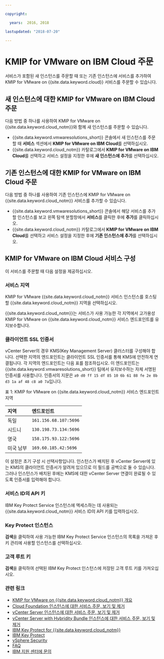 ```yaml
---

copyright:

  years:  2016, 2018

lastupdated: "2018-07-20"

---
```


# KMIP for VMware on IBM Cloud 주문

서비스가 포함된 새 인스턴스를 주문할 때 또는 기존 인스턴스에 서비스를 추가하여 KMIP for VMware on {{site.data.keyword.cloud}} 서비스를 주문할 수 있습니다.

## 새 인스턴스에 대한 KMIP for VMware on IBM Cloud 주문

다음 방법 중 하나를 사용하여 KMIP for VMware on {{site.data.keyword.cloud_notm}}와 함께 새 인스턴스를 주문할 수 있습니다.
* {{site.data.keyword.vmwaresolutions_short}} 콘솔에서 새 인스턴스를 주문할 때 **서비스** 섹션에서 **KMIP for VMware on IBM Cloud**를 선택하십시오.
* {{site.data.keyword.cloud_notm}} 카탈로그에서 **KMIP for VMware on IBM Cloud**를 선택하고 서비스 설정을 지정한 후에 **새 인스턴스에 추가**를 선택하십시오.

## 기존 인스턴스에 대한 KMIP for VMware on IBM Cloud 주문

다음 방법 중 하나를 사용하여 기존 인스턴스에 KMIP for VMware on {{site.data.keyword.cloud_notm}} 서비스를 추가할 수 있습니다.
* {{site.data.keyword.vmwaresolutions_short}} 콘솔에서 해당 서비스를 추가할 인스턴스를 보고 왼쪽 탐색 분할창에서 **서비스**를 클릭한 후에 **추가**를 클릭하십시오.
* {{site.data.keyword.cloud_notm}} 카탈로그에서 **KMIP for VMware on IBM Cloud**를 선택하고 서비스 설정을 지정한 후에 **기존 인스턴스에 추가**를 선택하십시오.

## KMIP for VMware on IBM Cloud 서비스 구성

이 서비스를 주문할 때 다음 설정을 제공하십시오.

### 서비스 지역

KMIP for VMware {{site.data.keyword.cloud_notm}} 서비스 인스턴스를 호스팅할 {{site.data.keyword.cloud_notm}} 지역을 선택하십시오.

{{site.data.keyword.cloud_notm}}는 서비스가 사용 가능한 각 지역에서 고가용성 KMIP for VMware on {{site.data.keyword.cloud_notm}} 서비스 엔드포인트를 유지보수합니다.

### 클라이언트 SSL 인증서

vCenter Server의 경우 KMS(Key Management Server) 클러스터를 구성해야 합니다. 선택한 지역의 엔드포인트는 클라이언트 SSL 인증서를 통해 KMS에 안전하게 연결됩니다. 각 지역의 엔드포인트는 다음 표를 참조하십시오. 이 엔드포인트는 {{site.data.keyword.vmwaresolutions_short}} 팀에서 유지보수하는 자체 서명된 인증서를 사용합니다. 인증서의 지문은 `a9 d0 ff 15 df 85 10 6b 61 88 fe 2e 8b d3 1a af 48 c8 a0 7a`입니다.

표 1: KMIP for VMware on {{site.data.keyword.cloud_notm}} 서비스 엔드포인트 지역

|지역         |엔드포인트               |
|:---------------|:-----------------------|
|독일        |  `161.156.68.107:5696` |
|시드니         |  `130.198.73.134:5696` |
|영국 |  `158.175.93.122:5696` |
|미국 남부       |  `169.60.185.42:5696`  |

이 설정은 초기 구성 시 선택사항입니다. 인스턴스가 배치된 후 vCenter Server에 있는 KMS의 클라이언트 인증서가 알려져 있으므로 이 필드를 공백으로 둘 수 있습니다. 그러나 인스턴스가 배치된 후에는 KMS에 대한 vCenter Server 연결이 완료될 수 있도록 인증서를 입력해야 합니다.

### 서비스 ID의 API 키

IBM Key Protect Service 인스턴스에 액세스하는 데 사용되는 {{site.data.keyword.cloud_notm}} 서비스 ID의 API 키를 입력하십시오.

### Key Protect 인스턴스

**검색**을 클릭하여 사용 가능한 IBM Key Protect Service 인스턴스의 목록을 가져온 후 키 관리에 사용할 인스턴스를 선택하십시오.

### 고객 루트 키

**검색**을 클릭하여 선택된 IBM Key Protect 인스턴스에 저장된 고객 루트 키를 가져오십시오.



### 관련 링크

* [KMIP for VMware on {{site.data.keyword.cloud_notm}} 개요](kmip_considerations.html)
* [Cloud Foundation 인스턴스에 대한 서비스 주문, 보기 및 제거](../sddc/sd_addingremovingservices.html)
* [vCenter Server 인스턴스에 대한 서비스 주문, 보기 및 제거](../vcenter/vc_addingremovingservices.html)
* [vCenter Server with Hybridity Bundle 인스턴스에 대한 서비스 주문, 보기 및 제거](../vcenter/vc_hybrid_addingremovingservices.html)
* [IBM Key Protect for {{site.data.keyword.cloud_notm}}](https://console.bluemix.net/docs/services/keymgmt/index.html#getting-started-with-key-protect)
* [IBM Key Protect](https://console.bluemix.net/apidocs/639-ibm-key-protect?&language=javascript_jquery#introduction)
* [vSphere Security](https://docs.vmware.com/en/VMware-vSphere/6.5/com.vmware.vsphere.security.doc/GUID-52188148-C579-4F6A-8335-CFBCE0DD2167.html)
* [FAQ](../vmonic/faq.html)
* [IBM 지원 센터에 문의](../vmonic/trbl_support.html)

